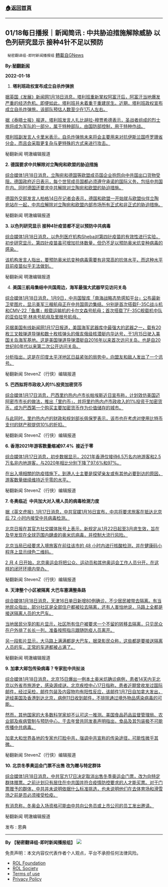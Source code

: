 ###  [:house:返回首頁](https://github.com/ourhimalayas/txt)
---


## 01/18每日播报｜新闻简讯 : 中共胁迫措施解除威胁 以色列研究显示 接种4针不足以预防
` 秘密翻译组-即时新闻播报组` [轉載自GNews](https://gnews.org/zh-hans/1874384/)

**By:[秘翻新闻](https://gtv.org/video/id=61e681c7533c672fca7ed179)**

**2022-01-18**

1. **塔利班政权宣布成立自杀炸弹旅**

[据英国《发展》新闻网1月18日消息，塔利班重新掌权阿富汗后，阿富汗当地爆发严重的经济危机。即便如此，塔利班并未着重于重建民生。近期，塔利班政权宣布成立自杀炸弹旅，该部队预估人数至少在1万人左右。](https://www.unilad.co.uk/news/taliban-announces-a-national-suicide-bomber-brigade)

[据《泰晤士报》报道，塔利班发言人扎比胡拉-穆贾希德表示，圣战者组成的烈士旅将成为军队的一部分，属于特种部队，由国防部控制，用于特种作战。](https://www.unilad.co.uk/news/taliban-announces-a-national-suicide-bomber-brigade)

[塔利班副发言人卡里米表示，自杀炸弹旅未来将会主要用来对抗伊斯兰国呼罗珊省分会，而且会采取更复杂与更特殊的方式来进行攻击。](https://www.unilad.co.uk/news/taliban-announces-a-national-suicide-bomber-brigade)

秘翻新闻 明澈编辑报道

**2. 德国要求中共解除对立陶宛和欧盟的胁迫措施**

[综合媒体1月18日消息，立陶宛和德国等欧盟成员国企业抱怨向中共国出口货物受阻，德国政府近日表示，每个世贸成员国都必须遵守承诺的国际义务，包括中共国在内。同时德国还要求中共解除对立陶宛和欧盟的胁迫措施。](https://www.cna.com.tw/news/aopl/202201180011.aspx%20https://udn.com/news/story/6809/6040960)

[德国外交部发言人柏格14日在记者会表示，德国和欧盟一开始就与欧盟伙伴立陶宛站在一起，中共应解除对立陶宛和欧盟内部市场所有正式和非正式的胁迫措施。](https://www.cna.com.tw/news/aopl/202201180011.aspx%20https://udn.com/news/story/6809/6040960)

秘翻新闻 明澈编辑报道

**3. 以色列研究显示 接种4针疫苗都不足以预防中共病毒**

[综合媒体1月18日消息，以色列医疗机构Sheba对第四针疫苗的有效性进行实验，初步研究显示，第四针疫苗虽可增加抗体数量，但仍不足以预防奥米炕变种病毒的感染。](https://www.hk01.com/%E5%8D%B3%E6%99%82%E5%9C%8B%E9%9A%9B/725269/omicron-%E4%BB%A5%E8%89%B2%E5%88%97%E5%88%9D%E6%AD%A5%E7%A0%94%E7%A9%B6-%E6%89%934%E9%87%9D%E9%83%BD%E4%B8%8D%E8%B6%B3%E5%A4%A0%E9%A0%90%E9%98%B2%E6%84%9F%E6%9F%93%20https://www.timesofisrael.com/liveblog_entry/israeli-study-shows-4th-vaccine-shot-not-good-enough-against-omicron/)

[该机构发言人指出，要预防奥米炕变种病毒需要有非常高的抗体水平，而这种水平目前疫苗似乎无法做到。](https://www.hk01.com/%E5%8D%B3%E6%99%82%E5%9C%8B%E9%9A%9B/725269/omicron-%E4%BB%A5%E8%89%B2%E5%88%97%E5%88%9D%E6%AD%A5%E7%A0%94%E7%A9%B6-%E6%89%934%E9%87%9D%E9%83%BD%E4%B8%8D%E8%B6%B3%E5%A4%A0%E9%A0%90%E9%98%B2%E6%84%9F%E6%9F%93%20https://www.timesofisrael.com/liveblog_entry/israeli-study-shows-4th-vaccine-shot-not-good-enough-against-omicron/)

秘翻新闻 明澈编辑报道

4. **美国三航母集结中共国周边，海军最强大武器罕见访问关岛**

[综合媒体1月18日消息，1月9日，中共国智库「南海战略态势感知平台」公布最新卫星图片，显示美军三艘航母正在中共国周边集结。分别是首次搭载F-35C战斗机和CMV-22「鱼鹰」舰载运输机的卡尔文森号航母；首次搭载了F-35C舰载机中队的亚伯拉罕·林肯号航母及里根号航母。](https://www.hk01.com/%E5%8D%B3%E6%99%82%E5%9C%8B%E9%9A%9B/724994/%E7%BE%8E%E5%9C%8B%E4%B8%89%E8%88%AA%E6%AF%8D%E9%9B%86%E7%B5%90%E4%B8%AD%E5%9C%8B%E5%91%A8%E9%82%8A-%E6%B5%B7%E8%BB%8D%E6%9C%80%E5%BC%B7%E5%A4%A7%E6%AD%A6%E5%99%A8%E7%BD%95%E8%A6%8B%E8%A8%AA%E5%95%8F%E9%97%9C%E5%B3%B6%20https://www.soundofhope.org/post/585406?lang=b5)

[另据美国有线新闻网1月17日报道，美国海军武器库中最强大的武器之一，载有20枚三叉戟弹道导弹和数十枚核弹头的俄亥俄级核潜艇内华达号，于1月15日驶入美国关岛海军基地。这是美国弹道导弹潜艇自2016年以来首次访问关岛，也是自20世纪80年代以来第二次公开访问关岛。](https://www.hk01.com/%E5%8D%B3%E6%99%82%E5%9C%8B%E9%9A%9B/724994/%E7%BE%8E%E5%9C%8B%E4%B8%89%E8%88%AA%E6%AF%8D%E9%9B%86%E7%B5%90%E4%B8%AD%E5%9C%8B%E5%91%A8%E9%82%8A-%E6%B5%B7%E8%BB%8D%E6%9C%80%E5%BC%B7%E5%A4%A7%E6%AD%A6%E5%99%A8%E7%BD%95%E8%A6%8B%E8%A8%AA%E5%95%8F%E9%97%9C%E5%B3%B6%20https://www.soundofhope.org/post/585406?lang=b5)

[分析指出，这是在印度太平洋地区日益紧张的局势中，向盟友和敌人发出了一个讯号。](https://www.hk01.com/%E5%8D%B3%E6%99%82%E5%9C%8B%E9%9A%9B/724994/%E7%BE%8E%E5%9C%8B%E4%B8%89%E8%88%AA%E6%AF%8D%E9%9B%86%E7%B5%90%E4%B8%AD%E5%9C%8B%E5%91%A8%E9%82%8A-%E6%B5%B7%E8%BB%8D%E6%9C%80%E5%BC%B7%E5%A4%A7%E6%AD%A6%E5%99%A8%E7%BD%95%E8%A6%8B%E8%A8%AA%E5%95%8F%E9%97%9C%E5%B3%B6%20https://www.soundofhope.org/post/585406?lang=b5)

秘翻新闻 StevenZ（行侠）编辑报道

**5. 巴西拟将市政收入的1%投资加密货币**

[综合媒体1月17日消息，巴西里约热内卢市长帕埃斯近日宣布称，计划效仿美国迈阿密市市长的做法，推出「里约币」，并将里约热内卢市政收入的1%投资于加密货币，成为巴西第一个购买主要加密货币作为价值储存的城市。](https://www.hk01.com/%E5%8D%B3%E6%99%82%E5%9C%8B%E9%9A%9B/724960/%E5%B7%B4%E8%A5%BF%E9%87%8C%E7%B4%84%E7%86%B1%E5%85%A7%E7%9B%A7%E6%93%AC%E5%B0%87%E5%B8%82%E6%94%BF%E6%94%B6%E5%85%A51-%E6%8A%95%E8%B3%87%E5%8A%A0%E5%AF%86%E8%B2%A8%E5%B9%A3%20https://dailyclipper.net/news/2022/01/17/209406/)

[与此同时，里约热内卢的财政和规划部长佩保罗表示，该市也在考虑对使用比特币支付的财产税提供10%的折扣。](https://www.hk01.com/%E5%8D%B3%E6%99%82%E5%9C%8B%E9%9A%9B/724960/%E5%B7%B4%E8%A5%BF%E9%87%8C%E7%B4%84%E7%86%B1%E5%85%A7%E7%9B%A7%E6%93%AC%E5%B0%87%E5%B8%82%E6%94%BF%E6%94%B6%E5%85%A51-%E6%8A%95%E8%B3%87%E5%8A%A0%E5%AF%86%E8%B2%A8%E5%B9%A3%20https://dailyclipper.net/news/2022/01/17/209406/)

秘翻新闻 StevenZ（行侠）编辑报道

**6. 香港2021年游客数量缩减97.4%  接近于零**

[综合媒体1月17日消息，初步数据显示，2021年香港仅接待6.5万名内地游客和2.5万名非内地游客，与2020年相比分别下降了97.6%和97%。](https://www.thestandard.com.hk/breaking-news/section/4/186057/Hong-Kong-welcomed-91,000-visitors-last-year,-97pc-less-than-2020)

[在出入境相關的防疫措施下，到港人士主要是探望亲友或有其他必要到访的原因，游客数量继续维持近乎零的水平。](https://www.thestandard.com.hk/breaking-news/section/4/186057/Hong-Kong-welcomed-91,000-visitors-last-year,-97pc-less-than-2020)

秘翻新闻 StevenZ（行侠）编辑报道

**7. 冬奥临近  中共加大对入境人员的病毒检测力度**

[据《英文虎报》1月17日消息，中共官媒1月16日宣布，中共将要求旅客在抵达北京后 72 小时内接受中共病毒检测。](https://www.thestandard.com.hk/section-news/section/11/238063/Beijing-steps-up-testing)

[北京日报在其官方社交媒体账号上表示，新规定从1月22日起至3月底生效，旨在及早发现在全球范围内肆虐的奥米炕病毒，并控制大流行风险。](https://www.thestandard.com.hk/section-news/section/11/238063/Beijing-steps-up-testing)

[北京当局已经要求入境旅客在前往该市的 48 小时内进行核酸检测，并在健康码小程序上显示绿色二维码。](https://www.thestandard.com.hk/section-news/section/11/238063/Beijing-steps-up-testing)

[2 月 4 日开始，北京奥运会将把公众、运动员和其他奥运会工作人员分开，在这样的闭环环境内举办。](https://www.thestandard.com.hk/section-news/section/11/238063/Beijing-steps-up-testing)

秘翻新闻 StevenZ（行侠）编辑报道

**8. 天津整个小区被隔离 大巴车塞满整条路**

[综合媒体1月18日消息，天津16日单日新增80例确诊，不少居民被带去隔离。有当地民众指出，部分社区是全部住户都被拉去隔离，还有人害怕地说，马路上全都是接送隔离人员的大巴车。](https://www.ntdtv.com/gb/2022/01/17/a103323433.html%20https://news.ltn.com.tw/news/world/breakingnews/3804148)

[当地居民分享的影片显示，社区所有住户被要求一个不留的转移去隔离，只见民众在户外排了长长一列，准备按照指示跟随防疫人员离开。](https://www.ntdtv.com/gb/2022/01/17/a103323433.html%20https://news.ltn.com.tw/news/world/breakingnews/3804148)

[另一段影片显示，大马路上满满都是大巴车，据录影民众称，这些都是要接送隔离人员的车，正常的车道都被占满了。](https://www.ntdtv.com/gb/2022/01/17/a103323433.html%20https://news.ltn.com.tw/news/world/breakingnews/3804148)

秘翻新闻 明澈编辑报道

**9. 加拿大邮包传染病毒？专家批中共扯淡**

[综合媒体1月18日消息，北京15日爆出一例本土奥米炕确诊病例，患者14天内无北京以外省市旅游史，感染源成谜。北京疾控中心17日指称，患者近期曾收发过国际邮件，经过采检，邮件包装及内容物均有阳性反应，该邮件1月7日自加拿大发出，途经美国及香港到达北京，病例11日收到邮件，不排除通过境外物品感染病毒的可能。](https://www.thestandard.com.hk/breaking-news/section/3/186053/First-known-Omicron-case-in-Beijing-received-virus-contaminated-mail-via-Hong-Kong%20https://www.bannedbook.org/bnews/worldnews/20220118/1680720.html)

[然而，其他国家的大多数科学家却不认可这一推测。美国食品药品监督管理局、农业部及疾病管制与预防中心，于去年曾共同发表声明指出，食品及其包装极不可能传播中共病毒。](https://www.thestandard.com.hk/breaking-news/section/3/186053/First-known-Omicron-case-in-Beijing-received-virus-contaminated-mail-via-Hong-Kong%20https://www.bannedbook.org/bnews/worldnews/20220118/1680720.html)

[加拿大和世界各地的专家也打脸中共，强调中共宣称的传染途径，可能性微乎其微。](https://www.thestandard.com.hk/breaking-news/section/3/186053/First-known-Omicron-case-in-Beijing-received-virus-contaminated-mail-via-Hong-Kong%20https://www.bannedbook.org/bnews/worldnews/20220118/1680720.html)

秘翻新闻 StevenZ（行侠）编辑报道

**10. 北京冬季奥运会门票不出售 改为赠与特定群体**

[综合媒体1月18日消息，中共官方17日决定取消出售冬季奥运会门票，改为向特定群体赠票。之前计划只有居住在中共国并符合疫情防控要求的人才能买票。对于门票赠予的群体，中共并未说明依据什么标准挑选，也未说明他们在去体育场和滑雪场之前是否必须接受检疫。](https://www.ntdtv.com/b5/2022/01/17/a103323335.html%20https://www.rfi.fr/tw/%E4%B8%AD%E5%9C%8B/20220117-%E5%8C%97%E4%BA%AC%E5%86%AC%E5%AD%A3%E5%A5%A7%E9%81%8B%E6%9C%83-%E4%B8%8D%E8%B3%A3%E7%A5%A8%E4%BD%86%E6%B8%AC%E9%81%B8%E8%A7%80%E7%9C%BE)

[有消息称，冬奥会入场资格可能由中共向公务员或上市公司的员工发出邀请。](https://www.ntdtv.com/b5/2022/01/17/a103323335.html%20https://www.rfi.fr/tw/%E4%B8%AD%E5%9C%8B/20220117-%E5%8C%97%E4%BA%AC%E5%86%AC%E5%AD%A3%E5%A5%A7%E9%81%8B%E6%9C%83-%E4%B8%8D%E8%B3%A3%E7%A5%A8%E4%BD%86%E6%B8%AC%E9%81%B8%E8%A7%80%E7%9C%BE)

秘翻新闻 明澈编辑报道

发布 : 恩典

* * *

**By 【秘密翻译组-即时新闻播报组】**
![](https://assets.gnews.org/wp-content/uploads/2022/01/截圖-2021-12-28-00.48.35.png)
 

免责声明：本文内容仅代表作者个人观点，平台不承担任何法律风险。

- [ROL Foundation](https://rolfoundation.org/)
- [ROL Society](https://rolsociety.org/)
- [Terms of use](https://gnews.org/terms-of-use-3/)
- [Privacy Policy](https://gnews.org/privacy-policy/)
